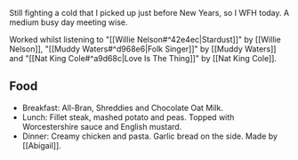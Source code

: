 Still fighting a cold that I picked up just before New Years, so I WFH today. A medium busy day meeting wise.

Worked whilst listening to "[[Willie Nelson#^42e4ec|Stardust]]" by [[Willie Nelson]], "[[Muddy Waters#^d968e6|Folk Singer]]" by [[Muddy Waters]] and "[[Nat King Cole#^a9d68c|Love Is The Thing]]" by [[Nat King Cole]].

## Food
- Breakfast: All-Bran, Shreddies and Chocolate Oat Milk.
- Lunch: Fillet steak, mashed potato and peas. Topped with Worcestershire sauce and English mustard.
- Dinner: Creamy chicken and pasta. Garlic bread on the side. Made by [[Abigail]].
